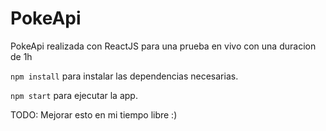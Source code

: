 # PokeApi

PokeApi realizada con ReactJS para una prueba en vivo con una duracion de 1h

```npm install``` para instalar las dependencias necesarias.

```npm start``` para ejecutar la app.

TODO: Mejorar esto en mi tiempo libre :)
